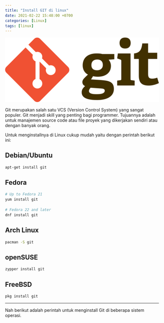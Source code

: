 ```yaml
---
title: "Install GIT di linux"
date: 2021-02-22 15:48:00 +0700
categories: [Linux]
tags: [linux]
---
```


[![](/assets/img/posts/git.png)](/assets/img/posts/git.png)

Git merupakan salah satu VCS (Version Control System) yang sangat populer. Git menjadi skill yang penting bagi programmer. Tujuannya adalah untuk manajemen source code atau file proyek yang dikerjakan sendiri atau dengan banyak orang.

Untuk menginstallnya di Linux cukup mudah yaitu dengan perintah berikut ini:

## Debian/Ubuntu

```bash
apt-get install git
```

## Fedora

```bash
# Up to Fedora 21
yum install git

# Fedora 22 and later
dnf install git
```

## Arch Linux

```bash
pacman -S git
```

## openSUSE

```bash
zypper install git
```

## FreeBSD

```bash
pkg install git
```

---

Nah berikut adalah perintah untuk menginstall Git di beberapa sistem operasi.